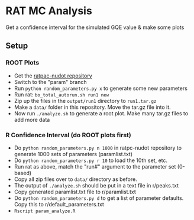 # RAT MC Analysis

Get a confidence interval for the simulated GQE value & make some plots

## Setup

### ROOT Plots

- Get the [ratpac-nudot repository](https://github.com/tbwester/ratpac-nudot)
- Switch to the "param" branch
- Run `python random_parameters.py x` to generate some new parameters
- Run rat: `bo_total_autorun.sh run1 new`
- Zip up the files in the `output/run1` directory to `run1.tar.gz`
- Make a `data/` folder in this repository. Move the tar.gz file into it.
- Now run `./analyze.sh` to generate a root plot. Make many tar.gz files to add more data

### R Confidence Interval (do ROOT plots first)

- Do `python random_parameters.py n 1000` in ratpc-nudot repository to generate 1000 sets of parameters (paramlist.txt)
- Do `python random_parameters.py r 10` to load the 10th set, etc.
- Run rat as above, match the "run#" argument to the parameter set (0-based)
- Copy all zip files over to `data/` directory as before.
- The output of `./analyze.sh` should be put in a text file in r/peaks.txt
- Copy generated paramlist.txt file to r/paramlist.txt
- Do `python random_parameters.py d` to get a list of parameter defaults. Copy this to r/default_parameters.txt
- `Rscript param_analyze.R`
